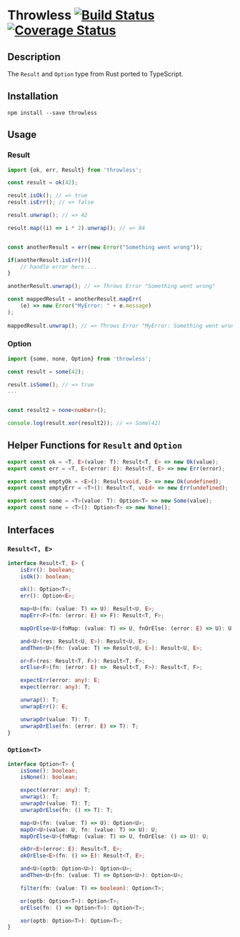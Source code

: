 # Throwless [![Build Status](https://travis-ci.org/SvenKube/throwless.svg?branch=master)](https://travis-ci.org/SvenKube/throwless) [![Coverage Status](https://coveralls.io/repos/github/SvenKube/throwless/badge.svg?branch=master)](https://coveralls.io/github/SvenKube/throwless?branch=master)

## Description
The `Result` and `Option` type from Rust ported to TypeScript.

## Installation
```
npm install --save throwless
```

## Usage

### Result
```typescript
import {ok, err, Result} from 'throwless';

const result = ok(42);

result.isOk(); // => true
result.isErr(); // => false

result.unwrap(); // => 42

result.map((i) => i * 2).unwrap(); // => 84


const anotherResult = err(new Error("Something went wrong"));

if(anotherResult.isErr()){
    // handle error here....
}

anotherResult.unwrap(); // => Throws Error "Something went wrong"

const mappedResult = anotherResult.mapErr(
    (e) => new Error("MyError: " + e.message)
);
    
mappedResult.unwrap(); // => Throws Error "MyError: Something went wrong"
```

### Option
```typescript
import {some, none, Option} from 'throwless';

const result = some(42);

result.isSome(); // => true
...


const result2 = none<number>();

console.log(result.xor(result2)); // => Some(42)

```

## Helper Functions for `Result` and `Option`
```typescript
export const ok = <T, E>(value: T): Result<T, E> => new Ok(value);
export const err = <T, E>(error: E): Result<T, E> => new Err(error);

export const emptyOk = <E>(): Result<void, E> => new Ok(undefined);
export const emptyErr = <T>(): Result<T, void> => new Err(undefined);

export const some = <T>(value: T): Option<T> => new Some(value);
export const none = <T>(): Option<T> => new None();
```

## Interfaces

### `Result<T, E>`
```typescript
interface Result<T, E> {
    isErr(): boolean;
    isOk(): boolean;

    ok(): Option<T>;
    err(): Option<E>;

    map<U>(fn: (value: T) => U): Result<U, E>;
    mapErr<F>(fn: (error: E) => F): Result<T, F>;

    mapOrElse<U>(fnMap: (value: T) => U, fnOrElse: (error: E) => U): U;

    and<U>(res: Result<U, E>): Result<U, E>;
    andThen<U>(fn: (value: T) => Result<U, E>): Result<U, E>;

    or<F>(res: Result<T, F>): Result<T, F>;
    orElse<F>(fn: (error: E) =>  Result<T, F>): Result<T, F>;

    expectErr(error: any): E;
    expect(error: any): T;

    unwrap(): T;
    unwrapErr(): E;

    unwrapOr(value: T): T;
    unwrapOrElse(fn: (error: E) => T): T;
}
```

### `Option<T>`
```typescript
interface Option<T> {
    isSome(): boolean;
    isNone(): boolean;

    expect(error: any): T;
    unwrap(): T;
    unwrapOr(value: T): T;
    unwrapOrElse(fn: () => T): T;

    map<U>(fn: (value: T) => U): Option<U>;
    mapOr<U>(value: U, fn: (value: T) => U): U;
    mapOrElse<U>(fnMap: (value: T) => U, fnOrElse: () => U): U;

    okOr<E>(error: E): Result<T, E>;
    okOrElse<E>(fn: () => E): Result<T, E>;

    and<U>(optb: Option<U>): Option<U>;
    andThen<U>(fn: (value: T) => Option<U>): Option<U>;

    filter(fn: (value: T) => boolean): Option<T>;

    or(optb: Option<T>): Option<T>;
    orElse(fn: () => Option<T>): Option<T>;

    xor(optb: Option<T>): Option<T>;
}
```
